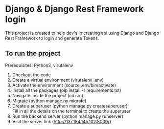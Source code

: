 # Django & Django Rest Framework login

This project is created to help dev's in creating api using Django and Django Rest Framework to login and generate Tokens.

## To run the project
Prerequisites: Python3, virutalenv

1. Checkout the code
2. Create a virtual environment (virutalenv .env)
3. Activate the environment (source .env/bin/activate)
4. Install all the packages (pip install -r requirements.txt)
5. Navigate inside the project (cd src)
6. Migrate (python manage.py migrate)
7. Create a superuser (python manage.py createsuperuser) <br />
   Fill in all the details on the terminal to create the superuser
8. Run the backend server (python manage.py runserver)
9. Visit the server link (http://137.184.145.102:8000/)
